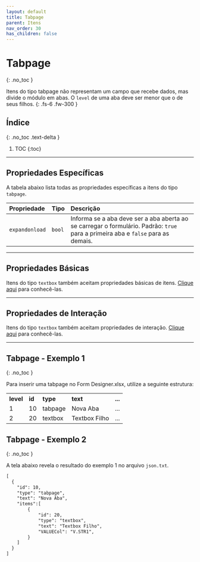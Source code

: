 ```yaml
---
layout: default
title: Tabpage
parent: Itens
nav_order: 30
has_children: false
---
```

# Tabpage
{: .no_toc }


Itens do tipo tabpage não representam um campo que recebe dados, mas divide o módulo em abas. O `level` de uma aba deve ser menor que o de seus filhos.
{: .fs-6 .fw-300 }

## Índice
{: .no_toc .text-delta }

1. TOC
{:toc}

---

## Propriedades Específicas

A tabela abaixo lista todas as propriedades específicas a itens do tipo `tabpage`.

| Propriedade           | Tipo      | Descrição                                                        |
|:----------------------|:----------|:-----------------------------------------------------------------|
| `expandonload`        | `bool`    |Informa se a aba deve ser a aba aberta ao se carregar o formulário. Padrão: `true` para a primeira aba e `false` para as demais.

---

## Propriedades Básicas

Itens do tipo `textbox` também aceitam propriedades básicas de itens. [Clique aqui](basicproperties.md) para conhecê-las.

---

## Propriedades de Interação

Itens do tipo `textbox` também aceitam propriedades de interação. [Clique aqui](interactionproperties.md) para conhecê-las.

---


## Tabpage - Exemplo 1
{: .no_toc }

Para inserir uma tabpage no Form Designer.xlsx, utilize a seguinte estrutura:

<table>
  <tr>
    <th style="text-align:left">level</th>
    <th style="text-align:left">id</th>
    <th style="text-align:left">type</th>
    <th style="text-align:left">text</th>
    <th style="text-align:left">...</th>
  </tr>
  <tr>
    <td>1</td>
    <td>10</td>
    <td>tabpage</td>
    <td>Nova Aba</td>
    <td>...</td>
  </tr>
  <tr>
    <td>2</td>
    <td>20</td>
    <td>textbox</td>
    <td>Textbox Filho</td>
    <td>...</td>
  </tr>
</table>

## Tabpage - Exemplo 2
{: .no_toc }

A tela abaixo revela o resultado do exemplo 1 no arquivo `json.txt`.

```markdown
[
  {
    "id": 10,
	"type": "tabpage",
	"text": "Nova Aba",
	"items":[
		{
			"id": 20,
			"type": "textbox",
			"text": "Textbox Filho",
			"VALUECol": "V.STR1",
		}
	]
  }
]
```
